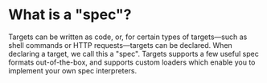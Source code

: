 # What is a "spec"?

Targets can be written as code, or, for certain types of targets—such as shell
commands or HTTP requests—targets can be declared. When declaring a target, we
call this a "spec". Targets supports a few useful spec formats out-of-the-box,
and supports custom loaders which enable you to implement your own spec
interpreters.
